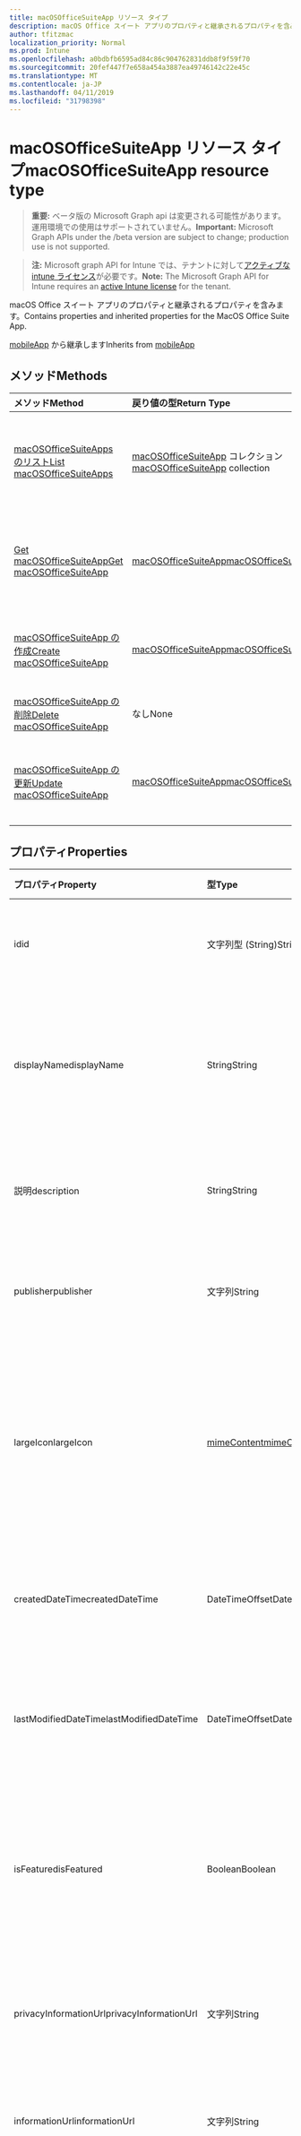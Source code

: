 ```yaml
---
title: macOSOfficeSuiteApp リソース タイプ
description: macOS Office スイート アプリのプロパティと継承されるプロパティを含みます。
author: tfitzmac
localization_priority: Normal
ms.prod: Intune
ms.openlocfilehash: a0bdbfb6595ad84c86c904762831ddb8f9f59f70
ms.sourcegitcommit: 20fef447f7e658a454a3887ea49746142c22e45c
ms.translationtype: MT
ms.contentlocale: ja-JP
ms.lasthandoff: 04/11/2019
ms.locfileid: "31798398"
---
```

# <a name="macosofficesuiteapp-resource-type"></a><span data-ttu-id="41ac1-103">macOSOfficeSuiteApp リソース タイプ</span><span class="sxs-lookup"><span data-stu-id="41ac1-103">macOSOfficeSuiteApp resource type</span></span>

> <span data-ttu-id="41ac1-104">**重要:** ベータ版の Microsoft Graph api は変更される可能性があります。運用環境での使用はサポートされていません。</span><span class="sxs-lookup"><span data-stu-id="41ac1-104">**Important:** Microsoft Graph APIs under the /beta version are subject to change; production use is not supported.</span></span>

> <span data-ttu-id="41ac1-105">**注:** Microsoft graph API for Intune では、テナントに対して[アクティブな intune ライセンス](https://go.microsoft.com/fwlink/?linkid=839381)が必要です。</span><span class="sxs-lookup"><span data-stu-id="41ac1-105">**Note:** The Microsoft Graph API for Intune requires an [active Intune license](https://go.microsoft.com/fwlink/?linkid=839381) for the tenant.</span></span>

<span data-ttu-id="41ac1-106">macOS Office スイート アプリのプロパティと継承されるプロパティを含みます。</span><span class="sxs-lookup"><span data-stu-id="41ac1-106">Contains properties and inherited properties for the MacOS Office Suite App.</span></span>


<span data-ttu-id="41ac1-107">[mobileApp](../resources/intune-apps-mobileapp.md) から継承します</span><span class="sxs-lookup"><span data-stu-id="41ac1-107">Inherits from [mobileApp](../resources/intune-apps-mobileapp.md)</span></span>

## <a name="methods"></a><span data-ttu-id="41ac1-108">メソッド</span><span class="sxs-lookup"><span data-stu-id="41ac1-108">Methods</span></span>
|<span data-ttu-id="41ac1-109">メソッド</span><span class="sxs-lookup"><span data-stu-id="41ac1-109">Method</span></span>|<span data-ttu-id="41ac1-110">戻り値の型</span><span class="sxs-lookup"><span data-stu-id="41ac1-110">Return Type</span></span>|<span data-ttu-id="41ac1-111">説明</span><span class="sxs-lookup"><span data-stu-id="41ac1-111">Description</span></span>|
|:---|:---|:---|
|[<span data-ttu-id="41ac1-112">macOSOfficeSuiteApps のリスト</span><span class="sxs-lookup"><span data-stu-id="41ac1-112">List macOSOfficeSuiteApps</span></span>](../api/intune-apps-macosofficesuiteapp-list.md)|<span data-ttu-id="41ac1-113">[macOSOfficeSuiteApp](../resources/intune-apps-macosofficesuiteapp.md) コレクション</span><span class="sxs-lookup"><span data-stu-id="41ac1-113">[macOSOfficeSuiteApp](../resources/intune-apps-macosofficesuiteapp.md) collection</span></span>|<span data-ttu-id="41ac1-114">[macOSOfficeSuiteApp](../resources/intune-apps-macosofficesuiteapp.md) オブジェクトのプロパティとリレーションシップをリストします。</span><span class="sxs-lookup"><span data-stu-id="41ac1-114">List properties and relationships of the [macOSOfficeSuiteApp](../resources/intune-apps-macosofficesuiteapp.md) objects.</span></span>|
|[<span data-ttu-id="41ac1-115">Get macOSOfficeSuiteApp</span><span class="sxs-lookup"><span data-stu-id="41ac1-115">Get macOSOfficeSuiteApp</span></span>](../api/intune-apps-macosofficesuiteapp-get.md)|[<span data-ttu-id="41ac1-116">macOSOfficeSuiteApp</span><span class="sxs-lookup"><span data-stu-id="41ac1-116">macOSOfficeSuiteApp</span></span>](../resources/intune-apps-macosofficesuiteapp.md)|<span data-ttu-id="41ac1-117">[macOSOfficeSuiteApp](../resources/intune-apps-macosofficesuiteapp.md) オブジェクトのプロパティとリレーションシップを読み取ります。</span><span class="sxs-lookup"><span data-stu-id="41ac1-117">Read properties and relationships of the [macOSOfficeSuiteApp](../resources/intune-apps-macosofficesuiteapp.md) object.</span></span>|
|[<span data-ttu-id="41ac1-118">macOSOfficeSuiteApp の作成</span><span class="sxs-lookup"><span data-stu-id="41ac1-118">Create macOSOfficeSuiteApp</span></span>](../api/intune-apps-macosofficesuiteapp-create.md)|[<span data-ttu-id="41ac1-119">macOSOfficeSuiteApp</span><span class="sxs-lookup"><span data-stu-id="41ac1-119">macOSOfficeSuiteApp</span></span>](../resources/intune-apps-macosofficesuiteapp.md)|<span data-ttu-id="41ac1-120">新しい [macOSOfficeSuiteApp](../resources/intune-apps-macosofficesuiteapp.md) オブジェクトを作成します。</span><span class="sxs-lookup"><span data-stu-id="41ac1-120">Create a new [macOSOfficeSuiteApp](../resources/intune-apps-macosofficesuiteapp.md) object.</span></span>|
|[<span data-ttu-id="41ac1-121">macOSOfficeSuiteApp の削除</span><span class="sxs-lookup"><span data-stu-id="41ac1-121">Delete macOSOfficeSuiteApp</span></span>](../api/intune-apps-macosofficesuiteapp-delete.md)|<span data-ttu-id="41ac1-122">なし</span><span class="sxs-lookup"><span data-stu-id="41ac1-122">None</span></span>|<span data-ttu-id="41ac1-123">[macOSOfficeSuiteApp](../resources/intune-apps-macosofficesuiteapp.md) を削除します。</span><span class="sxs-lookup"><span data-stu-id="41ac1-123">Deletes a [macOSOfficeSuiteApp](../resources/intune-apps-macosofficesuiteapp.md).</span></span>|
|[<span data-ttu-id="41ac1-124">macOSOfficeSuiteApp の更新</span><span class="sxs-lookup"><span data-stu-id="41ac1-124">Update macOSOfficeSuiteApp</span></span>](../api/intune-apps-macosofficesuiteapp-update.md)|[<span data-ttu-id="41ac1-125">macOSOfficeSuiteApp</span><span class="sxs-lookup"><span data-stu-id="41ac1-125">macOSOfficeSuiteApp</span></span>](../resources/intune-apps-macosofficesuiteapp.md)|<span data-ttu-id="41ac1-126">[macOSOfficeSuiteApp](../resources/intune-apps-macosofficesuiteapp.md) オブジェクトのプロパティを更新します。</span><span class="sxs-lookup"><span data-stu-id="41ac1-126">Update the properties of a [macOSOfficeSuiteApp](../resources/intune-apps-macosofficesuiteapp.md) object.</span></span>|

## <a name="properties"></a><span data-ttu-id="41ac1-127">プロパティ</span><span class="sxs-lookup"><span data-stu-id="41ac1-127">Properties</span></span>
|<span data-ttu-id="41ac1-128">プロパティ</span><span class="sxs-lookup"><span data-stu-id="41ac1-128">Property</span></span>|<span data-ttu-id="41ac1-129">型</span><span class="sxs-lookup"><span data-stu-id="41ac1-129">Type</span></span>|<span data-ttu-id="41ac1-130">説明</span><span class="sxs-lookup"><span data-stu-id="41ac1-130">Description</span></span>|
|:---|:---|:---|
|<span data-ttu-id="41ac1-131">id</span><span class="sxs-lookup"><span data-stu-id="41ac1-131">id</span></span>|<span data-ttu-id="41ac1-132">文字列型 (String)</span><span class="sxs-lookup"><span data-stu-id="41ac1-132">String</span></span>|<span data-ttu-id="41ac1-133">エンティティのキー。</span><span class="sxs-lookup"><span data-stu-id="41ac1-133">Key of the entity.</span></span> <span data-ttu-id="41ac1-134">[mobileApp](../resources/intune-apps-mobileapp.md) から継承します</span><span class="sxs-lookup"><span data-stu-id="41ac1-134">Inherited from [mobileApp](../resources/intune-apps-mobileapp.md)</span></span>|
|<span data-ttu-id="41ac1-135">displayName</span><span class="sxs-lookup"><span data-stu-id="41ac1-135">displayName</span></span>|<span data-ttu-id="41ac1-136">String</span><span class="sxs-lookup"><span data-stu-id="41ac1-136">String</span></span>|<span data-ttu-id="41ac1-137">管理者が提供またはインポートしたアプリのタイトル。</span><span class="sxs-lookup"><span data-stu-id="41ac1-137">The admin provided or imported title of the app.</span></span> <span data-ttu-id="41ac1-138">[mobileApp](../resources/intune-apps-mobileapp.md) から継承します</span><span class="sxs-lookup"><span data-stu-id="41ac1-138">Inherited from [mobileApp](../resources/intune-apps-mobileapp.md)</span></span>|
|<span data-ttu-id="41ac1-139">説明</span><span class="sxs-lookup"><span data-stu-id="41ac1-139">description</span></span>|<span data-ttu-id="41ac1-140">String</span><span class="sxs-lookup"><span data-stu-id="41ac1-140">String</span></span>|<span data-ttu-id="41ac1-141">アプリの説明。</span><span class="sxs-lookup"><span data-stu-id="41ac1-141">The description of the app.</span></span> <span data-ttu-id="41ac1-142">[mobileApp](../resources/intune-apps-mobileapp.md) から継承します</span><span class="sxs-lookup"><span data-stu-id="41ac1-142">Inherited from [mobileApp](../resources/intune-apps-mobileapp.md)</span></span>|
|<span data-ttu-id="41ac1-143">publisher</span><span class="sxs-lookup"><span data-stu-id="41ac1-143">publisher</span></span>|<span data-ttu-id="41ac1-144">文字列</span><span class="sxs-lookup"><span data-stu-id="41ac1-144">String</span></span>|<span data-ttu-id="41ac1-145">アプリの発行元。</span><span class="sxs-lookup"><span data-stu-id="41ac1-145">The publisher of the app.</span></span> <span data-ttu-id="41ac1-146">[mobileApp](../resources/intune-apps-mobileapp.md) から継承します</span><span class="sxs-lookup"><span data-stu-id="41ac1-146">Inherited from [mobileApp](../resources/intune-apps-mobileapp.md)</span></span>|
|<span data-ttu-id="41ac1-147">largeIcon</span><span class="sxs-lookup"><span data-stu-id="41ac1-147">largeIcon</span></span>|[<span data-ttu-id="41ac1-148">mimeContent</span><span class="sxs-lookup"><span data-stu-id="41ac1-148">mimeContent</span></span>](../resources/intune-shared-mimecontent.md)|<span data-ttu-id="41ac1-149">アプリの詳細に表示され、アイコンのアップロードに使用される大きいアイコン。</span><span class="sxs-lookup"><span data-stu-id="41ac1-149">The large icon, to be displayed in the app details and used for upload of the icon.</span></span> <span data-ttu-id="41ac1-150">[mobileApp](../resources/intune-apps-mobileapp.md) から継承します</span><span class="sxs-lookup"><span data-stu-id="41ac1-150">Inherited from [mobileApp](../resources/intune-apps-mobileapp.md)</span></span>|
|<span data-ttu-id="41ac1-151">createdDateTime</span><span class="sxs-lookup"><span data-stu-id="41ac1-151">createdDateTime</span></span>|<span data-ttu-id="41ac1-152">DateTimeOffset</span><span class="sxs-lookup"><span data-stu-id="41ac1-152">DateTimeOffset</span></span>|<span data-ttu-id="41ac1-153">アプリが作成された日時。</span><span class="sxs-lookup"><span data-stu-id="41ac1-153">The date and time the app was created.</span></span> <span data-ttu-id="41ac1-154">[mobileApp](../resources/intune-apps-mobileapp.md) から継承します</span><span class="sxs-lookup"><span data-stu-id="41ac1-154">Inherited from [mobileApp](../resources/intune-apps-mobileapp.md)</span></span>|
|<span data-ttu-id="41ac1-155">lastModifiedDateTime</span><span class="sxs-lookup"><span data-stu-id="41ac1-155">lastModifiedDateTime</span></span>|<span data-ttu-id="41ac1-156">DateTimeOffset</span><span class="sxs-lookup"><span data-stu-id="41ac1-156">DateTimeOffset</span></span>|<span data-ttu-id="41ac1-157">アプリが最後に変更された日時。</span><span class="sxs-lookup"><span data-stu-id="41ac1-157">The date and time the app was last modified.</span></span> <span data-ttu-id="41ac1-158">[mobileApp](../resources/intune-apps-mobileapp.md) から継承します</span><span class="sxs-lookup"><span data-stu-id="41ac1-158">Inherited from [mobileApp](../resources/intune-apps-mobileapp.md)</span></span>|
|<span data-ttu-id="41ac1-159">isFeatured</span><span class="sxs-lookup"><span data-stu-id="41ac1-159">isFeatured</span></span>|<span data-ttu-id="41ac1-160">Boolean</span><span class="sxs-lookup"><span data-stu-id="41ac1-160">Boolean</span></span>|<span data-ttu-id="41ac1-161">アプリが管理者のおすすめとしてマークされたかどうかを示す値。[mobileApp](../resources/intune-apps-mobileapp.md) から継承します</span><span class="sxs-lookup"><span data-stu-id="41ac1-161">The value indicating whether the app is marked as featured by the admin. Inherited from [mobileApp](../resources/intune-apps-mobileapp.md)</span></span>|
|<span data-ttu-id="41ac1-162">privacyInformationUrl</span><span class="sxs-lookup"><span data-stu-id="41ac1-162">privacyInformationUrl</span></span>|<span data-ttu-id="41ac1-163">文字列</span><span class="sxs-lookup"><span data-stu-id="41ac1-163">String</span></span>|<span data-ttu-id="41ac1-164">プライバシーに関する声明の URL。</span><span class="sxs-lookup"><span data-stu-id="41ac1-164">The privacy statement Url.</span></span> <span data-ttu-id="41ac1-165">[mobileApp](../resources/intune-apps-mobileapp.md) から継承します</span><span class="sxs-lookup"><span data-stu-id="41ac1-165">Inherited from [mobileApp](../resources/intune-apps-mobileapp.md)</span></span>|
|<span data-ttu-id="41ac1-166">informationUrl</span><span class="sxs-lookup"><span data-stu-id="41ac1-166">informationUrl</span></span>|<span data-ttu-id="41ac1-167">文字列</span><span class="sxs-lookup"><span data-stu-id="41ac1-167">String</span></span>|<span data-ttu-id="41ac1-168">詳細情報の URL。</span><span class="sxs-lookup"><span data-stu-id="41ac1-168">The more information Url.</span></span> <span data-ttu-id="41ac1-169">[mobileApp](../resources/intune-apps-mobileapp.md) から継承します</span><span class="sxs-lookup"><span data-stu-id="41ac1-169">Inherited from [mobileApp](../resources/intune-apps-mobileapp.md)</span></span>|
|<span data-ttu-id="41ac1-170">owner</span><span class="sxs-lookup"><span data-stu-id="41ac1-170">owner</span></span>|<span data-ttu-id="41ac1-171">文字列</span><span class="sxs-lookup"><span data-stu-id="41ac1-171">String</span></span>|<span data-ttu-id="41ac1-172">アプリの所有者。</span><span class="sxs-lookup"><span data-stu-id="41ac1-172">The owner of the app.</span></span> <span data-ttu-id="41ac1-173">[mobileApp](../resources/intune-apps-mobileapp.md) から継承します</span><span class="sxs-lookup"><span data-stu-id="41ac1-173">Inherited from [mobileApp](../resources/intune-apps-mobileapp.md)</span></span>|
|<span data-ttu-id="41ac1-174">developer</span><span class="sxs-lookup"><span data-stu-id="41ac1-174">developer</span></span>|<span data-ttu-id="41ac1-175">文字列</span><span class="sxs-lookup"><span data-stu-id="41ac1-175">String</span></span>|<span data-ttu-id="41ac1-176">アプリの開発者。</span><span class="sxs-lookup"><span data-stu-id="41ac1-176">The developer of the app.</span></span> <span data-ttu-id="41ac1-177">[mobileApp](../resources/intune-apps-mobileapp.md) から継承します</span><span class="sxs-lookup"><span data-stu-id="41ac1-177">Inherited from [mobileApp](../resources/intune-apps-mobileapp.md)</span></span>|
|<span data-ttu-id="41ac1-178">notes</span><span class="sxs-lookup"><span data-stu-id="41ac1-178">notes</span></span>|<span data-ttu-id="41ac1-179">String</span><span class="sxs-lookup"><span data-stu-id="41ac1-179">String</span></span>|<span data-ttu-id="41ac1-180">アプリ用のメモ。</span><span class="sxs-lookup"><span data-stu-id="41ac1-180">Notes for the app.</span></span> <span data-ttu-id="41ac1-181">[mobileApp](../resources/intune-apps-mobileapp.md) から継承します</span><span class="sxs-lookup"><span data-stu-id="41ac1-181">Inherited from [mobileApp](../resources/intune-apps-mobileapp.md)</span></span>|
|<span data-ttu-id="41ac1-182">uploadState</span><span class="sxs-lookup"><span data-stu-id="41ac1-182">uploadState</span></span>|<span data-ttu-id="41ac1-183">Int32</span><span class="sxs-lookup"><span data-stu-id="41ac1-183">Int32</span></span>|<span data-ttu-id="41ac1-184">アップロード状態。</span><span class="sxs-lookup"><span data-stu-id="41ac1-184">The upload state.</span></span> <span data-ttu-id="41ac1-185">[mobileApp](../resources/intune-apps-mobileapp.md) から継承します</span><span class="sxs-lookup"><span data-stu-id="41ac1-185">Inherited from [mobileApp](../resources/intune-apps-mobileapp.md)</span></span>|
|<span data-ttu-id="41ac1-186">publishingState</span><span class="sxs-lookup"><span data-stu-id="41ac1-186">publishingState</span></span>|[<span data-ttu-id="41ac1-187">mobileAppPublishingState</span><span class="sxs-lookup"><span data-stu-id="41ac1-187">mobileAppPublishingState</span></span>](../resources/intune-apps-mobileapppublishingstate.md)|<span data-ttu-id="41ac1-188">アプリの発行の状態。</span><span class="sxs-lookup"><span data-stu-id="41ac1-188">The publishing state for the app.</span></span> <span data-ttu-id="41ac1-189">アプリが発行されていない限り、アプリを割り当てることができません。</span><span class="sxs-lookup"><span data-stu-id="41ac1-189">The app cannot be assigned unless the app is published.</span></span> <span data-ttu-id="41ac1-190">[mobileApp](../resources/intune-apps-mobileapp.md)から継承されます。</span><span class="sxs-lookup"><span data-stu-id="41ac1-190">Inherited from [mobileApp](../resources/intune-apps-mobileapp.md).</span></span> <span data-ttu-id="41ac1-191">使用可能な値は、`notPublished`、`processing`、`published` です。</span><span class="sxs-lookup"><span data-stu-id="41ac1-191">Possible values are: `notPublished`, `processing`, `published`.</span></span>|
|<span data-ttu-id="41ac1-192">isAssigned</span><span class="sxs-lookup"><span data-stu-id="41ac1-192">isAssigned</span></span>|<span data-ttu-id="41ac1-193">Boolean</span><span class="sxs-lookup"><span data-stu-id="41ac1-193">Boolean</span></span>|<span data-ttu-id="41ac1-194">アプリが少なくとも1つのグループに割り当てられているかどうかを示す値。</span><span class="sxs-lookup"><span data-stu-id="41ac1-194">The value indicating whether the app is assigned to at least one group.</span></span> <span data-ttu-id="41ac1-195">[mobileApp](../resources/intune-apps-mobileapp.md) から継承します</span><span class="sxs-lookup"><span data-stu-id="41ac1-195">Inherited from [mobileApp](../resources/intune-apps-mobileapp.md)</span></span>|
|<span data-ttu-id="41ac1-196">roleScopeTagIds</span><span class="sxs-lookup"><span data-stu-id="41ac1-196">roleScopeTagIds</span></span>|<span data-ttu-id="41ac1-197">String コレクション</span><span class="sxs-lookup"><span data-stu-id="41ac1-197">String collection</span></span>|<span data-ttu-id="41ac1-198">このモバイルアプリの範囲タグ id のリスト。</span><span class="sxs-lookup"><span data-stu-id="41ac1-198">List of scope tag ids for this mobile app.</span></span> <span data-ttu-id="41ac1-199">[mobileApp](../resources/intune-apps-mobileapp.md) から継承します</span><span class="sxs-lookup"><span data-stu-id="41ac1-199">Inherited from [mobileApp](../resources/intune-apps-mobileapp.md)</span></span>|
|<span data-ttu-id="41ac1-200">dependentappcount</span><span class="sxs-lookup"><span data-stu-id="41ac1-200">dependentAppCount</span></span>|<span data-ttu-id="41ac1-201">Int32</span><span class="sxs-lookup"><span data-stu-id="41ac1-201">Int32</span></span>|<span data-ttu-id="41ac1-202">子アプリが持つ依存関係の合計数。</span><span class="sxs-lookup"><span data-stu-id="41ac1-202">The total number of dependencies the child app has.</span></span> <span data-ttu-id="41ac1-203">[mobileApp](../resources/intune-apps-mobileapp.md) から継承します</span><span class="sxs-lookup"><span data-stu-id="41ac1-203">Inherited from [mobileApp](../resources/intune-apps-mobileapp.md)</span></span>|

## <a name="relationships"></a><span data-ttu-id="41ac1-204">リレーションシップ</span><span class="sxs-lookup"><span data-stu-id="41ac1-204">Relationships</span></span>
|<span data-ttu-id="41ac1-205">リレーションシップ</span><span class="sxs-lookup"><span data-stu-id="41ac1-205">Relationship</span></span>|<span data-ttu-id="41ac1-206">型</span><span class="sxs-lookup"><span data-stu-id="41ac1-206">Type</span></span>|<span data-ttu-id="41ac1-207">説明</span><span class="sxs-lookup"><span data-stu-id="41ac1-207">Description</span></span>|
|:---|:---|:---|
|<span data-ttu-id="41ac1-208">categories</span><span class="sxs-lookup"><span data-stu-id="41ac1-208">categories</span></span>|<span data-ttu-id="41ac1-209">[mobileAppCategory](../resources/intune-apps-mobileappcategory.md) コレクション</span><span class="sxs-lookup"><span data-stu-id="41ac1-209">[mobileAppCategory](../resources/intune-apps-mobileappcategory.md) collection</span></span>|<span data-ttu-id="41ac1-210">このアプリのカテゴリのリスト。</span><span class="sxs-lookup"><span data-stu-id="41ac1-210">The list of categories for this app.</span></span> <span data-ttu-id="41ac1-211">[mobileApp](../resources/intune-apps-mobileapp.md) から継承します</span><span class="sxs-lookup"><span data-stu-id="41ac1-211">Inherited from [mobileApp](../resources/intune-apps-mobileapp.md)</span></span>|
|<span data-ttu-id="41ac1-212">assignments</span><span class="sxs-lookup"><span data-stu-id="41ac1-212">assignments</span></span>|<span data-ttu-id="41ac1-213">[mobileAppAssignment](../resources/intune-apps-mobileappassignment.md) コレクション</span><span class="sxs-lookup"><span data-stu-id="41ac1-213">[mobileAppAssignment](../resources/intune-apps-mobileappassignment.md) collection</span></span>|<span data-ttu-id="41ac1-214">このモバイル アプリのグループ割り当てのリスト。</span><span class="sxs-lookup"><span data-stu-id="41ac1-214">The list of group assignments for this mobile app.</span></span> <span data-ttu-id="41ac1-215">[mobileApp](../resources/intune-apps-mobileapp.md) から継承します</span><span class="sxs-lookup"><span data-stu-id="41ac1-215">Inherited from [mobileApp](../resources/intune-apps-mobileapp.md)</span></span>|
|<span data-ttu-id="41ac1-216">installSummary</span><span class="sxs-lookup"><span data-stu-id="41ac1-216">installSummary</span></span>|[<span data-ttu-id="41ac1-217">mobileAppInstallSummary</span><span class="sxs-lookup"><span data-stu-id="41ac1-217">mobileAppInstallSummary</span></span>](../resources/intune-apps-mobileappinstallsummary.md)|<span data-ttu-id="41ac1-218">モバイル アプリ インストール概要です。</span><span class="sxs-lookup"><span data-stu-id="41ac1-218">Mobile App Install Summary.</span></span> <span data-ttu-id="41ac1-219">[mobileApp](../resources/intune-apps-mobileapp.md) から継承します</span><span class="sxs-lookup"><span data-stu-id="41ac1-219">Inherited from [mobileApp](../resources/intune-apps-mobileapp.md)</span></span>|
|<span data-ttu-id="41ac1-220">deviceStatuses</span><span class="sxs-lookup"><span data-stu-id="41ac1-220">deviceStatuses</span></span>|<span data-ttu-id="41ac1-221">[mobileAppInstallStatus](../resources/intune-apps-mobileappinstallstatus.md)コレクション</span><span class="sxs-lookup"><span data-stu-id="41ac1-221">[mobileAppInstallStatus](../resources/intune-apps-mobileappinstallstatus.md) collection</span></span>|<span data-ttu-id="41ac1-222">このモバイルアプリのインストール状態のリスト。</span><span class="sxs-lookup"><span data-stu-id="41ac1-222">The list of installation states for this mobile app.</span></span> <span data-ttu-id="41ac1-223">[mobileApp](../resources/intune-apps-mobileapp.md) から継承します</span><span class="sxs-lookup"><span data-stu-id="41ac1-223">Inherited from [mobileApp](../resources/intune-apps-mobileapp.md)</span></span>|
|<span data-ttu-id="41ac1-224">userStatuses</span><span class="sxs-lookup"><span data-stu-id="41ac1-224">userStatuses</span></span>|<span data-ttu-id="41ac1-225">[userappinstallstatus](../resources/intune-apps-userappinstallstatus.md)コレクション</span><span class="sxs-lookup"><span data-stu-id="41ac1-225">[userAppInstallStatus](../resources/intune-apps-userappinstallstatus.md) collection</span></span>|<span data-ttu-id="41ac1-226">このモバイルアプリのインストール状態のリスト。</span><span class="sxs-lookup"><span data-stu-id="41ac1-226">The list of installation states for this mobile app.</span></span> <span data-ttu-id="41ac1-227">[mobileApp](../resources/intune-apps-mobileapp.md) から継承します</span><span class="sxs-lookup"><span data-stu-id="41ac1-227">Inherited from [mobileApp](../resources/intune-apps-mobileapp.md)</span></span>|
|<span data-ttu-id="41ac1-228">関連性</span><span class="sxs-lookup"><span data-stu-id="41ac1-228">relationships</span></span>|<span data-ttu-id="41ac1-229">[mobileAppRelationship](../resources/intune-apps-mobileapprelationship.md)コレクション</span><span class="sxs-lookup"><span data-stu-id="41ac1-229">[mobileAppRelationship](../resources/intune-apps-mobileapprelationship.md) collection</span></span>|<span data-ttu-id="41ac1-230">このモバイルアプリのリレーションシップのリスト。</span><span class="sxs-lookup"><span data-stu-id="41ac1-230">List of relationships for this mobile app.</span></span> <span data-ttu-id="41ac1-231">[mobileApp](../resources/intune-apps-mobileapp.md) から継承します</span><span class="sxs-lookup"><span data-stu-id="41ac1-231">Inherited from [mobileApp](../resources/intune-apps-mobileapp.md)</span></span>|

## <a name="json-representation"></a><span data-ttu-id="41ac1-232">JSON 表記</span><span class="sxs-lookup"><span data-stu-id="41ac1-232">JSON Representation</span></span>
<span data-ttu-id="41ac1-233">以下は、リソースの JSON 表記です。</span><span class="sxs-lookup"><span data-stu-id="41ac1-233">Here is a JSON representation of the resource.</span></span>
<!-- {
  "blockType": "resource",
  "keyProperty": "id",
  "@odata.type": "microsoft.graph.macOSOfficeSuiteApp"
}
-->
``` json
{
  "@odata.type": "#microsoft.graph.macOSOfficeSuiteApp",
  "id": "String (identifier)",
  "displayName": "String",
  "description": "String",
  "publisher": "String",
  "largeIcon": {
    "@odata.type": "microsoft.graph.mimeContent",
    "type": "String",
    "value": "binary"
  },
  "createdDateTime": "String (timestamp)",
  "lastModifiedDateTime": "String (timestamp)",
  "isFeatured": true,
  "privacyInformationUrl": "String",
  "informationUrl": "String",
  "owner": "String",
  "developer": "String",
  "notes": "String",
  "uploadState": 1024,
  "publishingState": "String",
  "isAssigned": true,
  "roleScopeTagIds": [
    "String"
  ],
  "dependentAppCount": 1024
}
```





